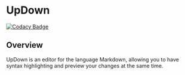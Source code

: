 # UpDown

[![Codacy Badge](https://api.codacy.com/project/badge/Grade/779ff8b74f3d4fd1ab528186981d6340)](https://www.codacy.com/app/Micathon3/UpDown?utm_source=github.com&utm_medium=referral&utm_content=StellarDoor5319/UpDown&utm_campaign=badger)

## Overview

UpDown is an editor for the language Markdown, allowing you to have syntax highlighting and preview your changes at the same time.
